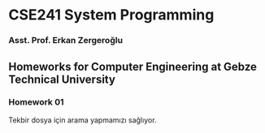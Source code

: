 # CSE241 System Programming
### Asst. Prof. Erkan Zergeroğlu
Homeworks for Computer Engineering at Gebze Technical University
---
### Homework 01
Tekbir dosya için arama yapmamızı sağlıyor.
